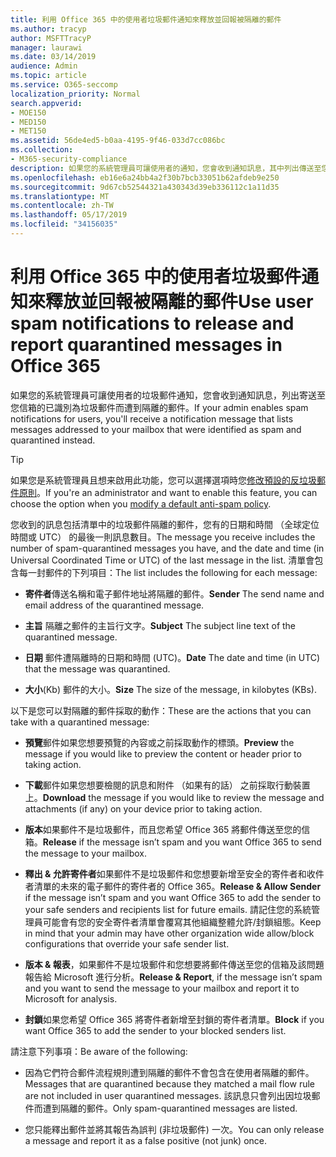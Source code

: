 ```yaml
---
title: 利用 Office 365 中的使用者垃圾郵件通知來釋放並回報被隔離的郵件
ms.author: tracyp
author: MSFTTracyP
manager: laurawi
ms.date: 03/14/2019
audience: Admin
ms.topic: article
ms.service: O365-seccomp
localization_priority: Normal
search.appverid:
- MOE150
- MED150
- MET150
ms.assetid: 56de4ed5-b0aa-4195-9f46-033d7cc086bc
ms.collection:
- M365-security-compliance
description: 如果您的系統管理員可讓使用者的通知，您會收到通知訊息，其中列出傳送至您的信箱已識別為垃圾郵件、 大量或網路釣魚郵件提交之郵件。 您可以釋出或回報郵件之後收到通知。
ms.openlocfilehash: eb16e6a24bb4a2f30b7bcb33051b62afdeb9e250
ms.sourcegitcommit: 9d67cb52544321a430343d39eb336112c1a11d35
ms.translationtype: MT
ms.contentlocale: zh-TW
ms.lasthandoff: 05/17/2019
ms.locfileid: "34156035"
---
```

# <a name="use-user-spam-notifications-to-release-and-report-quarantined-messages-in-office-365"></a><span data-ttu-id="3fc62-104">利用 Office 365 中的使用者垃圾郵件通知來釋放並回報被隔離的郵件</span><span class="sxs-lookup"><span data-stu-id="3fc62-104">Use user spam notifications to release and report quarantined messages in Office 365</span></span>

<span data-ttu-id="3fc62-105">如果您的系統管理員可讓使用者的垃圾郵件通知，您會收到通知訊息，列出寄送至您信箱的已識別為垃圾郵件而遭到隔離的郵件。</span><span class="sxs-lookup"><span data-stu-id="3fc62-105">If your admin enables spam notifications for users, you'll receive a notification message that lists messages addressed to your mailbox that were identified as spam and quarantined instead.</span></span>
  
> [!TIP]
> <span data-ttu-id="3fc62-106">如果您是系統管理員且想来啟用此功能，您可以選擇選項時您[修改預設的反垃圾郵件原則](https://go.microsoft.com/fwlink/?LinkId=800313)。</span><span class="sxs-lookup"><span data-stu-id="3fc62-106">If you're an administrator and want to enable this feature, you can choose the option when you [modify a default anti-spam policy](https://go.microsoft.com/fwlink/?LinkId=800313).</span></span> 
  
<span data-ttu-id="3fc62-107">您收到的訊息包括清單中的垃圾郵件隔離的郵件，您有的日期和時間 （全球定位時間或 UTC） 的最後一則訊息數目。</span><span class="sxs-lookup"><span data-stu-id="3fc62-107">The message you receive includes the number of spam-quarantined messages you have, and the date and time (in Universal Coordinated Time or UTC) of the last message in the list.</span></span> <span data-ttu-id="3fc62-108">清單會包含每一封郵件的下列項目：</span><span class="sxs-lookup"><span data-stu-id="3fc62-108">The list includes the following for each message:</span></span>
  
- <span data-ttu-id="3fc62-109">**寄件者**傳送名稱和電子郵件地址將隔離的郵件。</span><span class="sxs-lookup"><span data-stu-id="3fc62-109">**Sender** The send name and email address of the quarantined message.</span></span> 
    
- <span data-ttu-id="3fc62-110">**主旨** 隔離之郵件的主旨行文字。</span><span class="sxs-lookup"><span data-stu-id="3fc62-110">**Subject** The subject line text of the quarantined message.</span></span> 
    
- <span data-ttu-id="3fc62-111">**日期** 郵件遭隔離時的日期和時間 (UTC)。</span><span class="sxs-lookup"><span data-stu-id="3fc62-111">**Date** The date and time (in UTC) that the message was quarantined.</span></span> 
    
- <span data-ttu-id="3fc62-112">**大小**(Kb) 郵件的大小。</span><span class="sxs-lookup"><span data-stu-id="3fc62-112">**Size** The size of the message, in kilobytes (KBs).</span></span> 
    
<span data-ttu-id="3fc62-113">以下是您可以對隔離的郵件採取的動作：</span><span class="sxs-lookup"><span data-stu-id="3fc62-113">These are the actions that you can take with a quarantined message:</span></span>

- <span data-ttu-id="3fc62-114">**預覽**郵件如果您想要預覽的內容或之前採取動作的標頭。</span><span class="sxs-lookup"><span data-stu-id="3fc62-114">**Preview** the message if you would like to preview the content or header prior to taking action.</span></span>

- <span data-ttu-id="3fc62-115">**下載**郵件如果您想要檢閱的訊息和附件 （如果有的話） 之前採取行動裝置上。</span><span class="sxs-lookup"><span data-stu-id="3fc62-115">**Download** the message if you would like to review the message and attachments (if any) on your device prior to taking action.</span></span>

- <span data-ttu-id="3fc62-116">**版本**如果郵件不是垃圾郵件，而且您希望 Office 365 將郵件傳送至您的信箱。</span><span class="sxs-lookup"><span data-stu-id="3fc62-116">**Release** if the message isn’t spam and you want Office 365 to send the message to your mailbox.</span></span>

- <span data-ttu-id="3fc62-117">**釋出 & 允許寄件者**如果郵件不是垃圾郵件和您想要新增至安全的寄件者和收件者清單的未來的電子郵件的寄件者的 Office 365。</span><span class="sxs-lookup"><span data-stu-id="3fc62-117">**Release & Allow Sender** if the message isn’t spam and you want Office 365 to add the sender to your safe senders and recipients list for future emails.</span></span> <span data-ttu-id="3fc62-118">請記住您的系統管理員可能會有您的安全寄件者清單會覆寫其他組織整體允許/封鎖組態。</span><span class="sxs-lookup"><span data-stu-id="3fc62-118">Keep in mind that your admin may have other organization wide allow/block configurations that override your safe sender list.</span></span>

- <span data-ttu-id="3fc62-119">**版本 & 報表**，如果郵件不是垃圾郵件和您想要將郵件傳送至您的信箱及該問題報告給 Microsoft 進行分析。</span><span class="sxs-lookup"><span data-stu-id="3fc62-119">**Release & Report**, if the message isn’t spam and you want to send the message to your mailbox and report it to Microsoft for analysis.</span></span>

- <span data-ttu-id="3fc62-120">**封鎖**如果您希望 Office 365 將寄件者新增至封鎖的寄件者清單。</span><span class="sxs-lookup"><span data-stu-id="3fc62-120">**Block** if you want Office 365 to add the sender to your blocked senders list.</span></span>

<span data-ttu-id="3fc62-121">請注意下列事項：</span><span class="sxs-lookup"><span data-stu-id="3fc62-121">Be aware of the following:</span></span>
  
- <span data-ttu-id="3fc62-122">因為它們符合郵件流程規則遭到隔離的郵件不會包含在使用者隔離的郵件。</span><span class="sxs-lookup"><span data-stu-id="3fc62-122">Messages that are quarantined because they matched a mail flow rule are not included in user quarantined messages.</span></span> <span data-ttu-id="3fc62-123">該訊息只會列出因垃圾郵件而遭到隔離的郵件。</span><span class="sxs-lookup"><span data-stu-id="3fc62-123">Only spam-quarantined messages are listed.</span></span>
    
- <span data-ttu-id="3fc62-124">您只能釋出郵件並將其報告為誤判 (非垃圾郵件)   一次。</span><span class="sxs-lookup"><span data-stu-id="3fc62-124">You can only release a message and report it as a false positive (not junk) once.</span></span>
    

